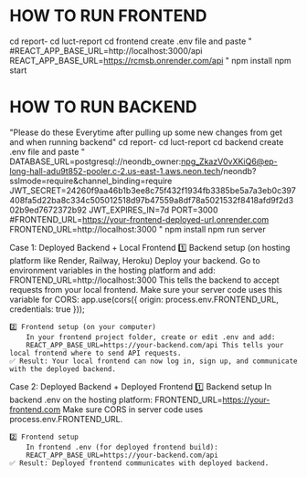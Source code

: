 # HOW TO RUN FRONTEND
cd report-
cd luct-report
cd frontend
create .env file and paste "
#REACT_APP_BASE_URL=http://localhost:3000/api
REACT_APP_BASE_URL=https://rcmsb.onrender.com/api
"
npm install
npm start

# HOW TO RUN BACKEND
"Please do these Everytime after pulling up some new changes from get and when running backend"
cd report-
cd luct-report
cd backend
create .env file and paste "
DATABASE_URL=postgresql://neondb_owner:npg_ZkazV0vXKiQ6@ep-long-hall-adu9t852-pooler.c-2.us-east-1.aws.neon.tech/neondb?sslmode=require&channel_binding=require
JWT_SECRET=24260f9aa46b1b3ee8c75f432f1934fb3385be5a7a3eb0c397408fa5d22ba8c334c505012518d97b47559a8df78a5021532f8418afd9f2d302b9ed7672372b92
JWT_EXPIRES_IN=7d
PORT=3000
#FRONTEND_URL=https://your-frontend-deployed-url.onrender.com
FRONTEND_URL=http://localhost:3000
"
npm install
npm run server

Case 1: Deployed Backend + Local Frontend
    1️⃣ Backend setup (on hosting platform like Render, Railway, Heroku)
        Deploy your backend.
            Go to environment variables in the hosting platform and add:
            FRONTEND_URL=http://localhost:3000 This tells the backend to accept requests from your local frontend.
            Make sure your server code uses this variable for CORS:
                app.use(cors({
                origin: process.env.FRONTEND_URL,
                credentials: true
                }));

    2️⃣ Frontend setup (on your computer)
        In your frontend project folder, create or edit .env and add:
        REACT_APP_BASE_URL=https://your-backend.com/api This tells your local frontend where to send API requests.
    ✅ Result: Your local frontend can now log in, sign up, and communicate with the deployed backend.

Case 2: Deployed Backend + Deployed Frontend
    1️⃣ Backend setup
        In backend .env on the hosting platform:
        FRONTEND_URL=https://your-frontend.com Make sure CORS in server code uses process.env.FRONTEND_URL.

    2️⃣ Frontend setup
        In frontend .env (for deployed frontend build):
        REACT_APP_BASE_URL=https://your-backend.com/api
    ✅ Result: Deployed frontend communicates with deployed backend.